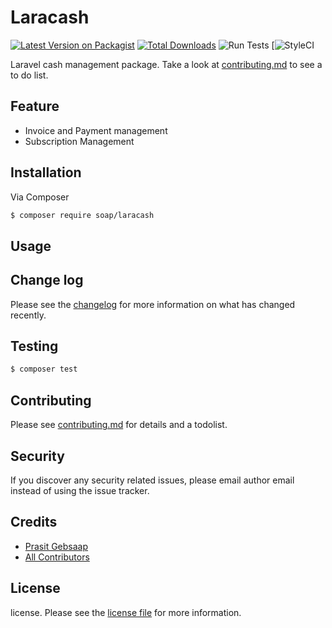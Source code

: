 # Laracash

[![Latest Version on Packagist][ico-version]][link-packagist]
[![Total Downloads][ico-downloads]][link-downloads]
![Run Tests](https://github.com/soap/laracash/actions/workflows/run-tests.yml/badge.svg)
[![StyleCI](https://github.styleci.io/repos/335581728/shield?branch=main)

Laravel cash management package. Take a look at [contributing.md](contributing.md) to see a to do list.

## Feature

- Invoice and Payment management
- Subscription Management

## Installation

Via Composer

``` bash
$ composer require soap/laracash
```

## Usage

## Change log

Please see the [changelog](changelog.md) for more information on what has changed recently.

## Testing

``` bash
$ composer test
```

## Contributing

Please see [contributing.md](contributing.md) for details and a todolist.

## Security

If you discover any security related issues, please email author email instead of using the issue tracker.

## Credits

- [Prasit Gebsaap][link-author]
- [All Contributors][link-contributors]

## License

license. Please see the [license file](license.md) for more information.

[ico-version]: https://img.shields.io/packagist/v/soap/laracash.svg?style=flat-square
[ico-downloads]: https://img.shields.io/packagist/dt/soap/laracash.svg?style=flat-square
[ico-travis]: https://img.shields.io/travis/soap/laracash/master.svg?style=flat-square
[ico-styleci]: https://styleci.io/repos/12345678/shield

[link-packagist]: https://packagist.org/packages/soap/laracash
[link-downloads]: https://packagist.org/packages/soap/laracash
[link-travis]: https://travis-ci.org/soap/laracash
[link-styleci]: https://styleci.io/repos/12345678
[link-author]: https://github.com/soap
[link-contributors]: ../../contributors

